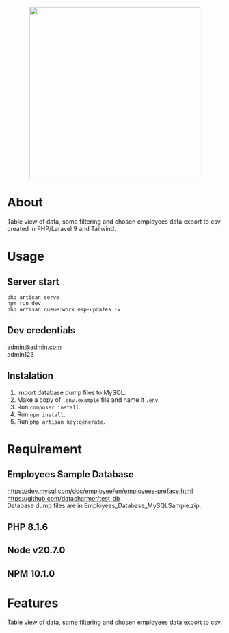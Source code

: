 <p align="center"><a href="https://laravel.com" target="_blank"><img src="https://raw.githubusercontent.com/laravel/art/master/logo-lockup/5%20SVG/2%20CMYK/1%20Full%20Color/laravel-logolockup-cmyk-red.svg" width="400"></a></p>

# About  
Table view of data, some filtering and chosen employees data export to csv, created in PHP/Laravel 9 and Tailwind.

# Usage  
## Server start  
```
php artisan serve
npm run dev
php artisan queue:work emp-updates -v
```
## Dev credentials  
admin@admin.com  
admin123

## Instalation
1. Import database dump files to MySQL.
2. Make a copy of ```.env.example``` file and name it ```.env```.
3. Run ```composer install```.
4. Run ```npm install```.
5. Run ```php artisan key:generate```.

# Requirement  
## Employees Sample Database  
https://dev.mysql.com/doc/employee/en/employees-preface.html  
https://github.com/datacharmer/test_db  
Database dump files are in Employees_Database_MySQLSample.zip.  

## PHP 8.1.6
## Node v20.7.0
## NPM 10.1.0

# Features  
Table view of data, some filtering and chosen employees data export to csv.

